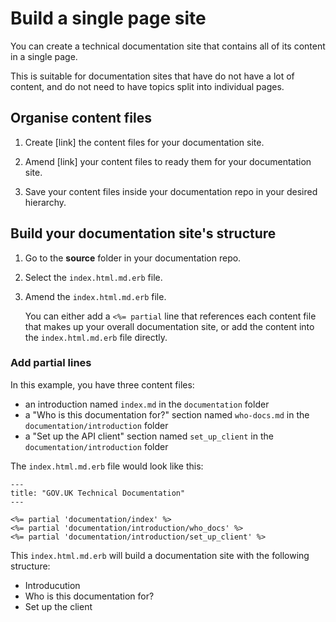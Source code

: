 # Build a single page site

You can create a technical documentation site that contains all of its content in a single page.

This is suitable for documentation sites that have do not have a lot of content, and do not need to have topics split into individual pages.

## Organise content files 

1. Create [link] the content files for your documentation site.

1. Amend [link] your content files to ready them for your documentation site.

1. Save your content files inside your documentation repo in your desired hierarchy.

## Build your documentation site's structure

1. Go to the __source__ folder in your documentation repo.

1. Select the `index.html.md.erb` file.

1. Amend the `index.html.md.erb` file. 

    You can either add a `<%= partial` line that references each content file that makes up your overall documentation site, or add the content into the `index.html.md.erb` file directly.

### Add partial lines 

In this example, you have three content files:
  
- an introduction named `index.md` in the `documentation` folder
- a "Who is this documentation for?" section named `who-docs.md` in the `documentation/introduction` folder
- a "Set up the API client" section named `set_up_client` in the `documentation/introduction` folder

The `index.html.md.erb` file would look like this:

```
---
title: "GOV.UK Technical Documentation"
---

<%= partial 'documentation/index' %>
<%= partial 'documentation/introduction/who_docs' %>
<%= partial 'documentation/introduction/set_up_client' %>
```

This `index.html.md.erb` will build a documentation site with the following structure:

- Introducution
- Who is this documentation for?
- Set up the client
